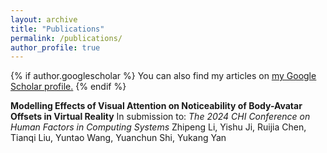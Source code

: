 ```yaml
---
layout: archive
title: "Publications"
permalink: /publications/
author_profile: true
---
```


{% if author.googlescholar %}
  You can also find my articles on <u><a href="{{author.googlescholar}}">my Google Scholar profile</a>.</u>
{% endif %}


**Modelling Effects of Visual Attention on Noticeability of Body-Avatar Offsets in Virtual Reality**  In submission to: *The 2024 CHI Conference on Human Factors in Computing Systems*  Zhipeng Li, Yishu Ji, Ruijia Chen, Tianqi Liu, Yuntao Wang, Yuanchun Shi, Yukang Yan

